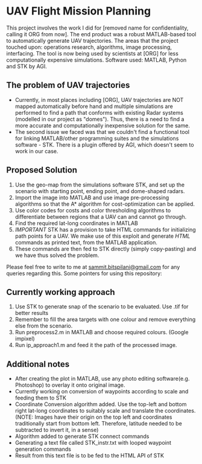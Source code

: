 # UAV Flight Mission Planning

This project involves the work I did for [removed name for confidentiality, calling it ORG from now]. The end product was a robust MATLAB-based tool to automatically generate UAV trajectories. The areas that the project touched upon: operations research, algorithms, image processing, interfacing. The tool is now being used by scientists at [ORG] for less computationally expensive simulations. Software used: MATLAB, Python and STK by AGI.
 
## The problem of UAV trajectories
* Currently, in most places including [ORG], UAV trajectories are NOT mapped automatically before hand and multiple simulations are performed to find a path that conforms with existing Radar systems (modelled in our project as "domes"). Thus, there is a need to find a more accurate and computationally inexpensive solution for the same.
* The second issue we faced was that we couldn't find a functional tool for linking MATLAB/other programming suites and the simulations software - STK. There is a plugin offered by AGI, which doesn't seem to work in our case. 

## Proposed Solution
  1. Use the geo-map from the simulations software STK, and set up the scenario with starting point, ending point, and dome-shaped radars.
  2. Import the image into MATLAB and use image pre-processing algorithms so that the A* algorithm for cost-optimization can be applied.
  3. Use color codes for costs and color thresholding algorithms to differentiate between regions that a UAV can and cannot go through.
  4. Find the required lat-long coordinates in MATLAB
  5. *IMPORTANT* STK has a provision to take HTML commands for initializing path points for a UAV. We make use of this exploit and generate *HTML* commands as printed text, from the MATLAB application.
  6. These commands are then fed to STK directly (simply copy-pasting) and we have thus solved the problem.

Please feel free to write to me at sammit.bitspilani@gmail.com for any queries regarding this.
Some pointers for using this repository:

## Currently working approach
  1. Use STK to generate snap of the scenario to be evaluated. Use .tif for better results
  2. Remember to fill the area targets with one colour and remove everything else from the scenario.
  2. Run preprocess2.m in MATLAB and choose required colours. (Google impixel)
  3. Run ip_approach1.m and feed it the path of the processed image.

## Additional notes
* After creating the plot in MATLAB, use any photo editing software(e.g. Photoshop) to overlay it onto original image.
* Currently working on conversion of waypoints according to scale and feeding them to STK
* Coordinate Conversion algorithm added. Use the top-left and bottom right lat-long coordinates to suitably scale and translate the coordinates. (NOTE: Images have their origin on the top left and coordinates traditionally start from bottom left. Therefore, latitude needed to be subtracted to invert it, in a sense)
* Algorithm added to generate STK connect commands
* Generating a text file called STK_instr.txt with looped waypoint generation commands
* Result from this text file is to be fed to the HTML API of STK
